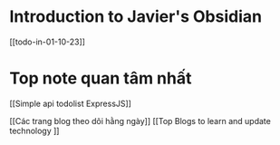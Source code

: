 
# Introduction to Javier's Obsidian
[[todo-in-01-10-23]]

# Top note quan tâm nhất
[[Simple api todolist ExpressJS]]

[[Các trang blog theo dõi hằng ngày]]
[[Top Blogs to learn and update technology ]]
